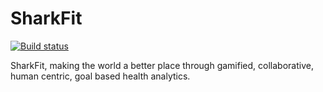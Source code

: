 # SharkFit

[![Build status](https://ci.appveyor.com/api/projects/status/69cug6ips8bs12i0?svg=true)](https://ci.appveyor.com/project/lennykean/sharkfit)


SharkFit, making the world a better place through gamified, collaborative, human centric, goal based health analytics. 
